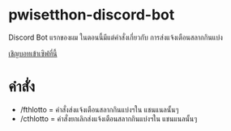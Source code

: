 # pwisetthon-discord-bot
Discord Bot แรกของผม ในตอนนี้มีแต่คำสั่งเกี่ยวกับ การส่งแจ้งเตือนสลากกินแบ่ง

[เชิญบอทเข้าเซิฟที่นี้](https://lotto.teamquadb.in.th/discordbot)

# คำสั่ง
* /fthlotto = คำสั่งส่งแจ้งเตือนสลากกินแบ่งฯใน แชนแนลนั้นๆ
* /cthlotto = คำสั่งยกเลิกส่งแจ้งเตือนสลากกินแบ่งฯใน แชนแนลนั้นๆ
